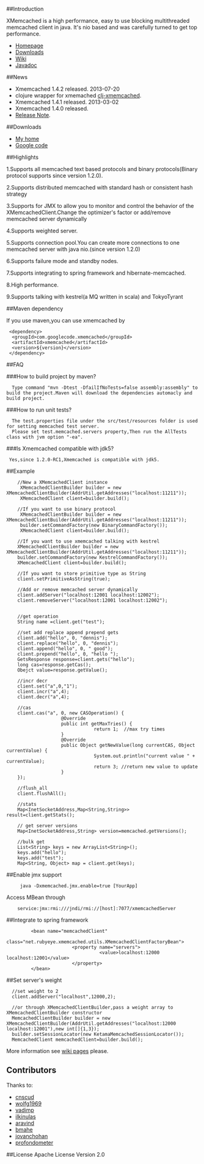 ##Introduction

  XMemcached is a high performance, easy to use blocking multithreaded memcached client in java.
  It's nio based and was carefully turned to get top performance.

* [Homepage](http://code.google.com/p/xmemcached/)
* [Downloads](http://code.google.com/p/xmemcached/downloads/list)
* [Wiki](http://code.google.com/p/xmemcached/w/list)
* [Javadoc](http://fnil.net/docs/xmemcached/index.html)

##News

 * Xmemcached 1.4.2 released. 2013-07-20
 * clojure wrapper for xmemached [clj-xmemcached](https://github.com/killme2008/clj-xmemcached).
 * Xmemcached 1.4.1 released. 2013-03-02
 * Xmemcached 1.4.0 released.
 * [Release Note](https://code.google.com/p/xmemcached/wiki/ReleaseNotes).

##Downloads

 * [My home](http://fnil.net/downloads/index.html)
 * [Google code](https://code.google.com/p/xmemcached/downloads/list)

##Highlights

1.Supports all memcached text based protocols and binary protocols(Binary protocol supports since version 1.2.0).

2.Supports distributed memcached with standard hash or consistent hash strategy

3.Supports for JMX to allow you to monitor and control the behavior of the XMemcachedClient.Change the optimizer's factor or add/remove memcached server dynamically

4.Supports weighted server.

5.Supports connection pool.You can create more connections to one memcached server with java nio.(since version 1.2.0)

6.Supports failure mode and standby nodes.

7.Supports integrating to spring framework and hibernate-memcached.

8.High performance.

9.Supports talking with kestrel(a MQ written in scala) and TokyoTyrant

##Maven dependency

If you use maven,you can use xmemcached by

	 <dependency>
      <groupId>com.googlecode.xmemcached</groupId>
      <artifactId>xmemcached</artifactId>
      <version>${version}</version>
     </dependency>


##FAQ

###How to build project by maven?

      Type command "mvn -Dtest -DfailIfNoTests=false assembly:assembly" to build the project.Maven will download the dependencies automacly and build project.


###How to run unit tests?

      The test.properties file under the src/test/resources folder is used for setting memcached test server.
      Please set test.memcached.servers property,Then run the AllTests class with jvm option "-ea".

###Is Xmemcached compatible with jdk5?

     Yes,since 1.2.0-RC1,Xmemcached is compatible with jdk5.


##Example

        //New a XMemcachedClient instance
         XMemcachedClientBuilder builder = new XMemcachedClientBuilder(AddrUtil.getAddresses("localhost:11211"));
         XMemcachedClient client=builder.build();

        //If you want to use binary protocol
         XMemcachedClientBuilder builder = new XMemcachedClientBuilder(AddrUtil.getAddresses("localhost:11211"));
         builder.setCommandFactory(new BinaryCommandFactory());
         XMemcachedClient client=builder.build();

        //If you want to use xmemcached talking with kestrel
        XMemcachedClientBuilder builder = new XMemcachedClientBuilder(AddrUtil.getAddresses("localhost:11211"));
        builder.setCommandFactory(new KestrelCommandFactory());
        XMemcachedClient client=builder.build();

        //If you want to store primitive type as String
        client.setPrimitiveAsString(true);

        //Add or remove memcached server dynamically
        client.addServer("localhost:12001 localhost:12002");
        client.removeServer("localhost:12001 localhost:12002");


        //get operation
        String name =client.get("test");

        //set add replace append prepend gets
        client.add("hello", 0, "dennis");
        client.replace("hello", 0, "dennis");
        client.append("hello", 0, " good");
        client.prepend("hello", 0, "hello ");
        GetsResponse response=client.gets("hello");
        long cas=response.getCas();
        Obejct value=response.getValue();

        //incr decr
        client.set("a",0,"1");
        client.incr("a",4);
        client.decr("a",4);

        //cas
        client.cas("a", 0, new CASOperation() {
                        @Override
                        public int getMaxTries() {
                                    return 1;  //max try times
                        }
                        @Override
                        public Object getNewValue(long currentCAS, Object currentValue) {
                                    System.out.println("current value " + currentValue);
                                    return 3; //return new value to update
                        }
        });

        //flush_all
        client.flushAll();

        //stats
        Map<InetSocketAddress,Map<String,String>> result=client.getStats();

        // get server versions
        Map<InetSocketAddress,String> version=memcached.getVersions();

        //bulk get
        List<String> keys = new ArrayList<String>();
        keys.add("hello");
        keys.add("test");
        Map<String, Object> map = client.get(keys);

##Enable jmx support

         java -Dxmemcached.jmx.enable=true [YourApp]

Access MBean through

        service:jmx:rmi:///jndi/rmi://[host]:7077/xmemcachedServer

##Integrate to spring framework

             <bean name="memcachedClient"
                    class="net.rubyeye.xmemcached.utils.XMemcachedClientFactoryBean">
                            <property name="servers">
                                      <value>localhost:12000 localhost:12001</value>
                            </property>
             </bean>

##Set server's weight

      //set weight to 2
      client.addServer("localhost",12000,2);

      //or through XMemcachedClientBuilder,pass a weight array to XMemcachedClientBuilder constructor
      MemcachedClientBuilder builder = new XMemcachedClientBuilder(AddrUtil.getAddresses("localhost:12000 localhost:12001"),new int[]{1,3});
      builder.setSessionLocator(new KetamaMemcachedSessionLocator());
      MemcachedClient memcachedClient=builder.build();


More information see [wiki pages](http://code.google.com/p/xmemcached/w/list) please.

## Contributors

Thanks to:

* [cnscud](https://code.google.com/u/cnscud/)
* [wolfg1969](https://code.google.com/u/wolfg1969/)
* [vadimp](https://github.com/vadimp)
* [ilkinulas](https://github.com/ilkinulas)
* [aravind](https://github.com/aravind)
* [bmahe](https://github.com/bmahe)
* [jovanchohan](https://github.com/jovanchohan)
* [profondometer](https://github.com/profondometer)

##License
Apache License Version 2.0
